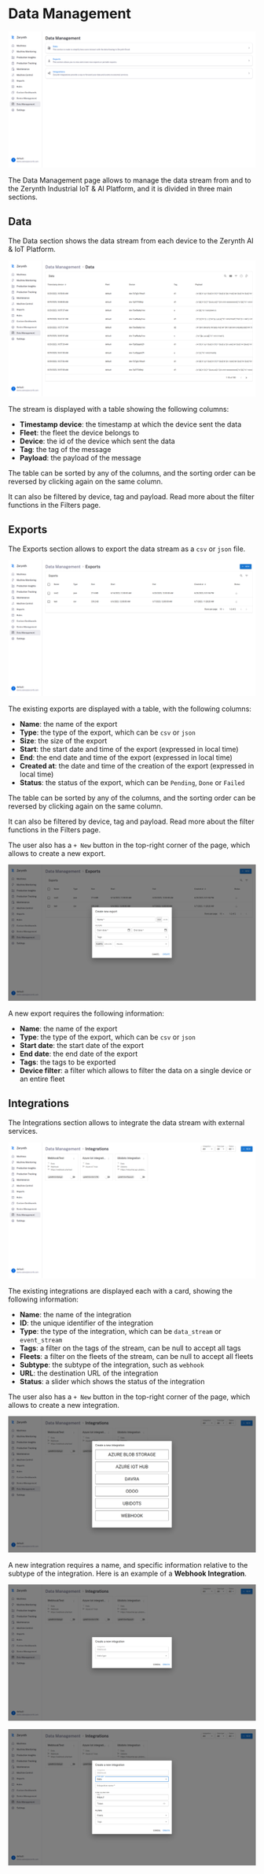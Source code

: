 # Data Management

![data_management_image]

The Data Management page allows to manage the data stream from and to the Zerynth Industrial IoT & AI Platform, and it is divided in three main sections.

## Data

The Data section shows the data stream from each device to the Zerynth AI & IoT Platform.

![data_image]

The stream is displayed with a table showing the following columns:

* **Timestamp device**: the timestamp at which the device sent the data
* **Fleet**: the fleet the device belongs to
* **Device**: the id of the device which sent the data
* **Tag**: the tag of the message
* **Payload**: the payload of the message

The table can be sorted by any of the columns, and the sorting order can be reversed by clicking again on the same
column.

It can also be filtered by device, tag and payload. Read more about the filter functions in the Filters page.
## Exports

The Exports section allows to export the data stream as a `csv` or `json` file.

![exports_image]

The existing exports are displayed with a table, with the following columns:

* **Name**: the name of the export
* **Type**: the type of the export, which can be `csv` or `json`
* **Size**: the size of the export
* **Start**: the start date and time of the export (expressed in local time)
* **End**: the end date and time of the export (expressed in local time)
* **Created at**: the date and time of the creation of the export (expressed in local time)
* **Status**: the status of the export, which can be `Pending`, `Done` or `Failed`

The table can be sorted by any of the columns, and the sorting order can be reversed by clicking again on the same column.

It can also be filtered by device, tag and payload. Read more about the filter functions in the Filters page.

The user also has a `+ New` button in the top-right corner of the page, which allows to create a new export.

![exports_new_export_image]

A new export requires the following information:

* **Name**: the name of the export
* **Type**: the type of the export, which can be `csv` or `json`
* **Start date**: the start date of the export
* **End date**: the end date of the export
* **Tags**: the tags to be exported
* **Device filter**: a filter which allows to filter the data on a single device or an entire fleet

## Integrations

The Integrations section allows to integrate the data stream with external services.

![integrations_image]

The existing integrations are displayed each with a card, showing the following information:

* **Name**: the name of the integration
* **ID**: the unique identifier of the integration
* **Type**: the type of the integration, which can be `data_stream` or `event_stream`
* **Tags**: a filter on the tags of the stream, can be null to accept all tags
* **Fleets**: a filter on the fleets of the stream, can be null to accept all fleets
* **Subtype**: the subtype of the integration, such as `webhook`
* **URL**: the destination URL of the integration
* **Status**: a slider which shows the status of the integration

The user also has a `+ New` button in the top-right corner of the page, which allows to create a new integration.

![integrations_new_integration_image]

A new integration requires a name, and specific information relative to the subtype of the integration. Here is an example of a **Webhook Integration**.

![integrations_new_integration_webhook_image]

![integrations_new_integration_webhook_data_image]

[//]: #                                             (Images)
[data_management_image]:                            ../../img/DataManagement/DataManagement.png
[data_image]:                                       ../../img/DataManagement/Data/Data.png
[exports_image]:                                    ../../img/DataManagement/Exports/Exports.png
[exports_new_export_image]:                         ../../img/DataManagement/Exports/NewExport.png
[integrations_image]:                               ../../img/DataManagement/Integrations/Integrations.png
[integrations_new_integration_image]:               ../../img/DataManagement/Integrations/NewIntegration.png
[integrations_new_integration_webhook_image]:       ../../img/DataManagement/Integrations/NewIntegrationWebhook.png
[integrations_new_integration_webhook_data_image]:  ../../img/DataManagement/Integrations/NewIntegrationWebhookData.png